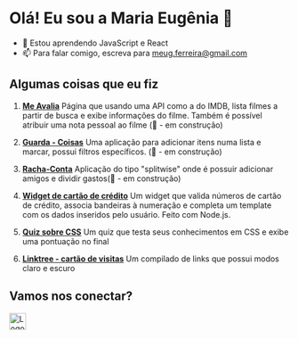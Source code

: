 # Olá! Eu sou a Maria Eugênia 👋

- 🌱 Estou aprendendo JavaScript e React
- 📫 Para falar comigo, escreva para meug.ferreira@gmail.com

## Algumas coisas que eu fiz

1. **[Me Avalia](https://meavalia.netlify.app/)** Página que usando uma API como a do IMDB, lista filmes a partir de busca e exibe informações do filme. Também é possível atribuir uma nota pessoal ao filme (🚧 - em construção)

1. **[Guarda - Coisas](https://guardacoisas.netlify.app/)** Uma aplicação para adicionar itens numa lista e marcar, possui filtros específicos. (🚧 - em construção)

1. **[Racha-Conta](https://rachaconta.netlify.app/)** Aplicação do tipo "splitwise" onde é possuir adicionar amigos e dividir gastos(🚧 - em construção)

1. **[Widget de cartão de crédito](https://explorer-lab-out-22.vercel.app/)** Um widget que valida números de cartão de crédito, associa bandeiras à numeração e completa um template com os dados inseridos pelo usuário. Feito com Node.js.

1. **[Quiz sobre CSS](https://quiz-css-gules.vercel.app/)** Um quiz que testa seus conhecimentos em CSS e exibe uma pontuação no final 

1. **[Linktree - cartão de visitas](https://portfolio-links-kappa.vercel.app/)** Um compilado de links que possui modos claro e escuro


## Vamos nos conectar? 

<a href="https://www.linkedin.com/in/maria-eug%C3%AAnia-ferreira-79b08b61/" target="_blank"><img src="https://upload.wikimedia.org/wikipedia/commons/thumb/c/ca/LinkedIn_logo_initials.png/768px-LinkedIn_logo_initials.png" alt="Logo do LinkedIn" width="30"/></a>
